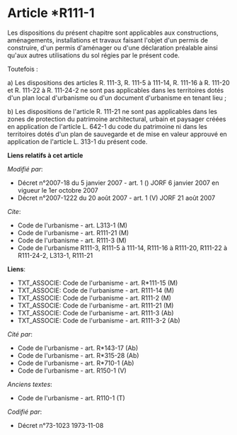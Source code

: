 # Article *R111-1

Les dispositions du présent chapitre sont applicables aux constructions, aménagements, installations et travaux faisant
l'objet d'un permis de construire, d'un permis d'aménager ou d'une déclaration préalable ainsi qu'aux autres utilisations du
sol régies par le présent code.

Toutefois :

a) Les dispositions des articles R. 111-3, R. 111-5 à 111-14, R. 111-16 à R. 111-20 et R. 111-22 à R. 111-24-2 ne sont pas
applicables dans les territoires dotés d'un plan local d'urbanisme ou d'un document d'urbanisme en tenant lieu ;

b) Les dispositions de l'article R. 111-21 ne sont pas applicables dans les zones de protection du patrimoine architectural,
urbain et paysager créées en application de l'article L. 642-1 du code du patrimoine ni dans les territoires dotés d'un plan
de sauvegarde et de mise en valeur approuvé en application de l'article L. 313-1 du présent code.

**Liens relatifs à cet article**

_Modifié par_:

  - Décret n°2007-18 du 5 janvier 2007 - art. 1 () JORF 6 janvier 2007 en vigueur le 1er octobre 2007
  - Décret n°2007-1222 du 20 août 2007 - art. 1 (V) JORF 21 août 2007

_Cite_:

  - Code de l'urbanisme - art. L313-1 (M)
  - Code de l'urbanisme - art. R111-21 (M)
  - Code de l'urbanisme - art. R111-3 (M)
  - Code de l'urbanisme R111-3, R111-5 à 111-14, R111-16 à R111-20, R111-22 à R111-24-2, L313-1, R111-21

**Liens**:

  - TXT_ASSOCIE: Code de l'urbanisme - art. R*111-15 (M)
  - TXT_ASSOCIE: Code de l'urbanisme - art. R111-14 (M)
  - TXT_ASSOCIE: Code de l'urbanisme - art. R111-2 (M)
  - TXT_ASSOCIE: Code de l'urbanisme - art. R111-21 (M)
  - TXT_ASSOCIE: Code de l'urbanisme - art. R111-3 (Ab)
  - TXT_ASSOCIE: Code de l'urbanisme - art. R111-3-2 (Ab)

_Cité par_:

  - Code de l'urbanisme - art. R*143-17 (Ab)
  - Code de l'urbanisme - art. R*315-28 (Ab)
  - Code de l'urbanisme - art. R*710-1 (Ab)
  - Code de l'urbanisme - art. R150-1 (V)

_Anciens textes_:

  - Code de l'urbanisme - art. R110-1 (T)

_Codifié par_:

  - Décret n°73-1023 1973-11-08
